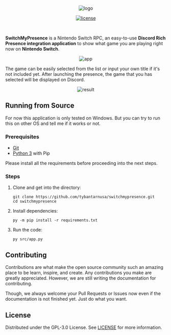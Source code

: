 <br/>
<p align="center">
    <img src="https://i.ibb.co/wpBWPSY/68747470733a2f2f66696c65732e636174626f782e6d6f652f326265326b352e6a7067.jpg" alt="logo" />
</p>
<p align="center">
    <a href="LICENSE" target="_blank">
        <img src="https://img.shields.io/github/license/tybantarnusa/switchmypresence" alt="license" />
    </a>
</p>
<br />

__SwitchMyPresence__ is a Nintendo Switch RPC, an easy-to-use __Discord Rich Presence integration application__ to show what game you are playing right now on __Nintendo Switch__.

<p align="center">
    <img src="https://i.ibb.co/MCJtjS6/68747470733a2f2f66696c65732e636174626f782e6d6f652f6334766737372e706e67.png" alt="app">
</p>

The game can be easily selected from the list or input your own title if it's not included yet. After launching the presence, the game that you has selected will be displayed on Discord.

<p align="center">
    <img src="https://i.ibb.co/mHdnrKh/image.png" alt="result">
</p>

## Running from Source
For now this application is only tested on Windows. But you can try to run this on other OS and tell me if it works or not.

### Prerequisites
- [Git](https://git-scm.com/downloads)
- [Python 3](https://www.python.org/downloads/) with Pip

Please install all the requirements before proceeding into the next steps.

### Steps
1. Clone and get into the directory:
    ```{bash}
    git clone https://github.com/tybantarnusa/switchmypresence.git
    cd switchmypresence
    ```

2. Install dependencies:
    ```{bash}
    py -m pip install -r requirements.txt
    ```

3. Run the code:
    ```
    py src/app.py
    ```

## Contributing
Contributions are what make the open source community such an amazing place to be learn, inspire, and create. Any contributions you make are greatly appreciated. However, we are still writing the documentation for contributing.

Though, we always welcome your Pull Requests or Issues now even if the documentation is not finished yet. Just do what you want.

## License
Distributed under the GPL-3.0 License. See [LICENSE](https://github.com/tybantarnusa/switchmypresence/blob/master/LICENSE) for more information.